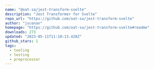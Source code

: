 ```yaml
---
name: "@oat-sa/jest-transform-svelte"
description: "Jest Transformer for Svelte"
repo_url: "https://github.com/oat-sa/jest-transform-svelte"
author: "jsconan"
homepage: "https://github.com/oat-sa/jest-transform-svelte#readme"
downloads: 273
updated: "2023-05-11T11:10:13.420Z"
github_stars: 1
tags: 
  - tooling
  - testing
  - preprocessor
---
```

